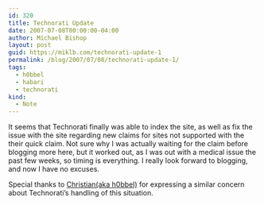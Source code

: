 ```yaml
---
id: 320
title: Technorati Update
date: 2007-07-08T00:00:00-04:00
author: Michael Bishop
layout: post
guid: https://miklb.com/technorati-update-1
permalink: /blog/2007/07/08/technorati-update-1/
tags:
  - h0bbel
  - habari
  - technorati
kind:
  - Note
---
```

<p>It seems that Technorati finally was able to index the site, as well as fix the issue with the site regarding new claims for sites not supported with the their quick claim.  Not sure why I was actually waiting for the claim before blogging more here, but it worked out, as I was out with a medical issue the past few weeks, so timing is everything.  I really look forward to blogging, and now I have no excuses.</p>

<p>Special thanks to <a href="http://h0bbel.p0ggel.org/2007/06/27/technorati-claim-or-blame/">Christian(aka h0bbel)</a> for expressing a similar concern about Technorati’s handling of this situation.</p>
